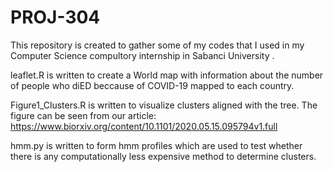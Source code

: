 # PROJ-304

This repository is created to gather some of my codes that I used in my Computer Science compultory internship in Sabanci University .

leaflet.R is written to create a World map with information about the number of people who diED beccause of COVID-19 mapped to each country.

Figure1_Clusters.R is written to visualize clusters aligned with the tree. The figure can be seen from our article: https://www.biorxiv.org/content/10.1101/2020.05.15.095794v1.full

hmm.py is written to form hmm profiles which are used to test whether there is any computationally less expensive method to determine clusters.
